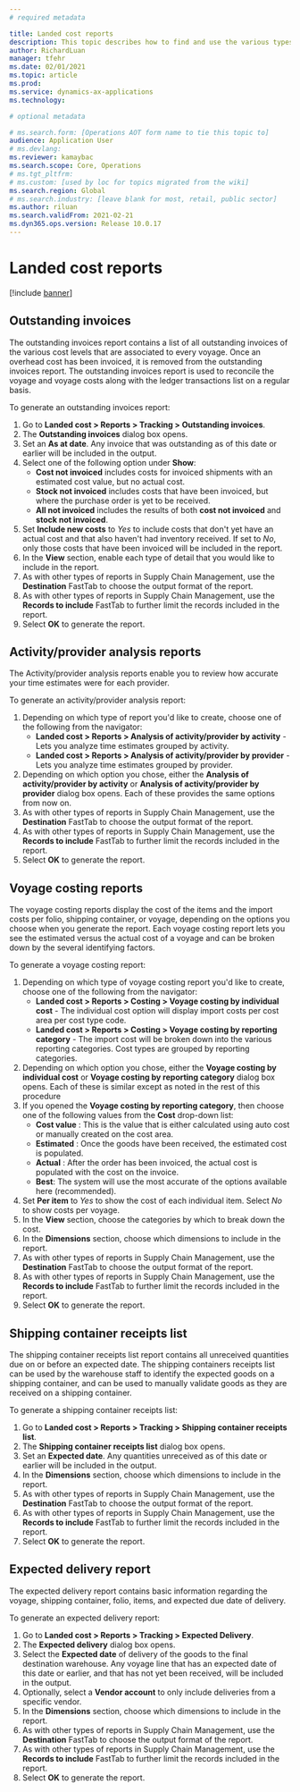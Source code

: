 ```yaml
---
# required metadata

title: Landed cost reports
description: This topic describes how to find and use the various types of reports available for the Landed cost module.
author: RichardLuan
manager: tfehr
ms.date: 02/01/2021
ms.topic: article
ms.prod: 
ms.service: dynamics-ax-applications
ms.technology: 

# optional metadata

# ms.search.form: [Operations AOT form name to tie this topic to]
audience: Application User
# ms.devlang: 
ms.reviewer: kamaybac
ms.search.scope: Core, Operations
# ms.tgt_pltfrm: 
# ms.custom: [used by loc for topics migrated from the wiki]
ms.search.region: Global
# ms.search.industry: [leave blank for most, retail, public sector]
ms.author: riluan
ms.search.validFrom: 2021-02-21
ms.dyn365.ops.version: Release 10.0.17
---
```


# Landed cost reports

[!include [banner](../includes/banner.md)]

## Outstanding invoices

The outstanding invoices report contains a list of all outstanding invoices of the various cost levels that are associated to every voyage. Once an overhead cost has been invoiced, it is removed from the outstanding invoices report. The outstanding invoices report is used to reconcile the voyage and voyage costs along with the ledger transactions list on a regular basis.

To generate an outstanding invoices report:

1. Go to **Landed cost \> Reports \> Tracking \> Outstanding invoices**.
1. The **Outstanding invoices** dialog box opens.
1. Set an **As at date**. Any invoice that was outstanding as of this date or earlier will be included in the output.
1. Select one of the following option under **Show**:
    - **Cost not invoiced** includes costs for invoiced shipments with an estimated cost value, but no actual cost.
    - **Stock not invoiced** includes costs that have been invoiced, but where the purchase order is yet to be received.
    - **All not invoiced** includes the results of both **cost not invoiced** and **stock not invoiced**.
1. Set **Include new costs** to *Yes* to include costs that don't yet have an actual cost and that also haven't had inventory received. If set to *No*, only those costs that have been invoiced will be included in the report.
1. In the **View** section, enable each type of detail that you would like to include in the report.
1. As with other types of reports in Supply Chain Management, use the **Destination** FastTab to choose the output format of the report.
1. As with other types of reports in Supply Chain Management, use the **Records to include** FastTab to further limit the records included in the report.
1. Select **OK** to generate the report.

## Activity/provider analysis reports

The Activity/provider analysis reports enable you to review how accurate your time estimates were for each provider.

To generate an activity/provider analysis report:

1. Depending on which type of report you'd like to create, choose one of the following from the navigator:
    - **Landed cost \> Reports \> Analysis of activity/provider by activity** - Lets you analyze time estimates grouped by activity.
    - **Landed cost \> Reports \> Analysis of activity/provider by provider** - Lets you analyze time estimates grouped by provider.
1. Depending on which option you chose, either the **Analysis of activity/provider by activity** or **Analysis of activity/provider by provider** dialog box opens. Each of these provides the same options from now on.
1. As with other types of reports in Supply Chain Management, use the **Destination** FastTab to choose the output format of the report.
1. As with other types of reports in Supply Chain Management, use the **Records to include** FastTab to further limit the records included in the report.
1. Select **OK** to generate the report.

## Voyage costing reports

The voyage costing reports display the cost of the items and the import costs per folio, shipping container, or voyage, depending on the options you choose when you generate the report. Each voyage costing report lets you see the estimated versus the actual cost of a voyage and can be broken down by the several identifying factors.

To generate a voyage costing report:

1. Depending on which type of voyage costing report you'd like to create, choose one of the following from the navigator:
    - **Landed cost \> Reports \> Costing \> Voyage costing by individual cost** - The individual cost option will display import costs per cost area per cost type code.
    - **Landed cost \> Reports \> Costing \> Voyage costing by reporting category** - The import cost will be broken down into the various reporting categories. Cost types are grouped by reporting categories.
1. Depending on which option you chose, either the **Voyage costing by individual cost** or **Voyage costing by reporting category** dialog box opens. Each of these is similar except as noted in the rest of this procedure
1. If you opened the **Voyage costing by reporting category**, then choose one of the following values from the **Cost** drop-down list:
    - **Cost value** : This is the value that is either calculated using auto cost or manually created on the cost area.
    - **Estimated** : Once the goods have been received, the estimated cost is populated.
    - **Actual** : After the order has been invoiced, the actual cost is populated with the cost on the invoice.
    - **Best**: The system will use the most accurate of the options available here (recommended).
1. Set **Per item** to *Yes* to show the cost of each individual item. Select *No* to show costs per voyage.
1. In the **View** section, choose the categories by which to break down the cost.
1. In the **Dimensions** section, choose which dimensions to include in the report.
1. As with other types of reports in Supply Chain Management, use the **Destination** FastTab to choose the output format of the report.
1. As with other types of reports in Supply Chain Management, use the **Records to include** FastTab to further limit the records included in the report.
1. Select **OK** to generate the report.

## Shipping container receipts list

The shipping container receipts list report contains all unreceived quantities due on or before an expected date. The shipping containers receipts list can be used by the warehouse staff to identify the expected goods on a shipping container, and can be used to manually validate goods as they are received on a shipping container.

To generate a shipping container receipts list:

1. Go to **Landed cost \> Reports \> Tracking \> Shipping container receipts list**.
1. The **Shipping container receipts list** dialog box opens.
1. Set an **Expected date**. Any quantities unreceived as of this date or earlier will be included in the output.
1. In the **Dimensions** section, choose which dimensions to include in the report.
1. As with other types of reports in Supply Chain Management, use the **Destination** FastTab to choose the output format of the report.
1. As with other types of reports in Supply Chain Management, use the **Records to include** FastTab to further limit the records included in the report.
1. Select **OK** to generate the report.

## Expected delivery report

The expected delivery report contains basic information regarding the voyage, shipping container, folio, items, and expected due date of delivery.

To generate an expected delivery report:

1. Go to **Landed cost \> Reports \> Tracking \> Expected Delivery**.
1. The **Expected delivery** dialog box opens.
1. Select the **Expected date** of delivery of the goods to the final destination warehouse. Any voyage line that has an expected date of this date or earlier, and that has not yet been received, will be included in the output.
1. Optionally, select a **Vendor account** to only include deliveries from a specific vendor.
1. In the **Dimensions** section, choose which dimensions to include in the report.
1. As with other types of reports in Supply Chain Management, use the **Destination** FastTab to choose the output format of the report.
1. As with other types of reports in Supply Chain Management, use the **Records to include** FastTab to further limit the records included in the report.
1. Select **OK** to generate the report.
